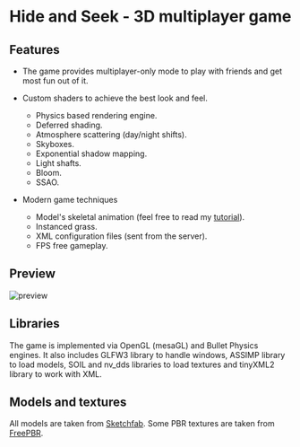 # Hide and Seek - 3D multiplayer game

## Features

- The game provides multiplayer-only mode to play with friends and get most fun out of it.

- Custom shaders to achieve the best look and feel.
  - Physics based rendering engine.
  - Deferred shading.
  - Atmosphere scattering (day/night shifts).
  - Skyboxes.
  - Exponential shadow mapping.
  - Light shafts.
  - Bloom.
  - SSAO.

- Modern game techniques
  - Model's skeletal animation (feel free to read my [tutorial](https://code-hub.org/tutorials/skeletal-animation-with-assimp-in-opengl/)).
  - Instanced grass.
  - XML configuration files (sent from the server).
  - FPS free gameplay.

## Preview

![preview](./images/preview.png?raw=true)

## Libraries

The game is implemented via OpenGL (mesaGL) and Bullet Physics engines. 
It also includes GLFW3 library to handle windows, ASSIMP library to load models, SOIL and nv_dds libraries to load textures and tinyXML2 library to work with XML.

## Models and textures

All models are taken from [Sketchfab](https://sketchfab.com/).
Some PBR textures are taken from [FreePBR](https://freepbr.com/).
